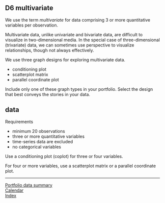 
## D6 multivariate

We use the term *multivariate* for data comprising 3 or more
quantitative variables per observation.

Multivariate data, unlike univariate and bivariate data, are difficult
to visualize in two-dimensional media. In the special case of
three-dimensional (trivariate) data, we can sometimes use perspective to
visualize relationships, though not always effectively.

We use three graph designs for exploring multivariate data.

  - conditioning plot
  - scatterplot matrix
  - parallel coordinate plot

Include only one of these graph types in your portfolio. Select the
design that best conveys the stories in your data.

## data

Requirements

  - minimum 20 observations
  - three or more quantitative variables  
  - time-series data are excluded
  - no categorical variables

Use a conditioning plot (coplot) for three or four variables.

For four or more variables, use a scatterplot matrix or a parallel
coordinate plot.

-----

[Portfolio data summary](cm301_portfolio_data-types.md)  
[Calendar](../README.md#calendar)  
[Index](../README.md#index)
